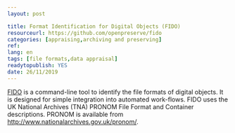 ```yaml
---
layout: post 

title: Format Identification for Digital Objects (FIDO)
resourceurl: https://github.com/openpreserve/fido
categories: [appraising,archiving and preserving]
ref: 
lang: en
tags: [file formats,data appraisal]
readytopublish: YES
date: 26/11/2019
---
```

[FIDO](https://github.com/openpreserve/fido) is a command-line tool to identify the file formats of digital objects. It is designed for simple integration into automated work-flows. FIDO uses the UK National Archives (TNA) PRONOM File Format and Container descriptions. PRONOM is available from <http://www.nationalarchives.gov.uk/pronom/>.